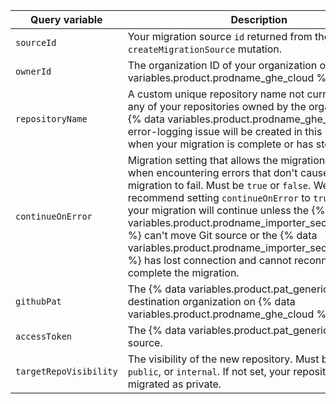 | Query variable | Description |
|----|----|
| `sourceId` | Your migration source `id` returned from the `createMigrationSource` mutation.
| `ownerId` | The organization ID of your organization on {% data variables.product.prodname_ghe_cloud %}.
| `repositoryName` | A custom unique repository name not currently used by any of your repositories owned by the organization on {% data variables.product.prodname_ghe_cloud %}. An error-logging issue will be created in this repository when your migration is complete or has stopped.
| `continueOnError` | Migration setting that allows the migration to continue when encountering errors that don't cause the migration to fail. Must be `true` or `false`. We highly recommend setting `continueOnError` to `true` so that your migration will continue unless the {% data variables.product.prodname_importer_secondary_name %} can't move Git source or the {% data variables.product.prodname_importer_secondary_name %} has lost connection and cannot reconnect to complete the migration.
| `githubPat` | The {% data variables.product.pat_generic %} for your destination organization on {% data variables.product.prodname_ghe_cloud %}.
| `accessToken` | The {% data variables.product.pat_generic %} for your source.
| `targetRepoVisibility` | The visibility of the new repository. Must be `private`, `public`, or `internal`. If not set, your repository is migrated as private.
